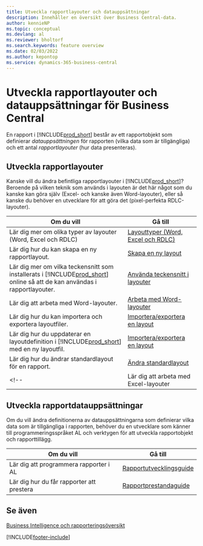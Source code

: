 ```yaml
---
title: Utveckla rapportlayouter och datauppsättningar
description: Innehåller en översikt över Business Central-data.
author: kennieNP
ms.topic: conceptual
ms.devlang: al
ms.reviewer: bholtorf
ms.search.keywords: feature overview
ms.date: 02/03/2022
ms.author: kepontop
ms.service: dynamics-365-business-central
---
```


# Utveckla rapportlayouter och datauppsättningar för Business Central

En rapport i [!INCLUDE[prod_short](includes/prod_short.md)] består av ett rapportobjekt som definierar _datauppsättningen_ för rapporten (vilka data som är tillgängliga) och ett antal _rapportlayouter_ (hur data presenteras).  

## Utveckla rapportlayouter

Kanske vill du ändra befintliga rapportlayouter i [!INCLUDE[prod_short](includes/prod_short.md)]? Beroende på vilken teknik som används i layouten är det här något som du kanske kan göra själv (Excel- och kanske även Word-layouter), eller så kanske du behöver en utvecklare för att göra det (pixel-perfekta RDLC-layouter).

| Om du vill | Gå till |
|--|--|
| Lär dig mer om olika typer av layouter (Word, Excel och RDLC) | [Layouttyper (Word, Excel och RDLC)](ui-manage-report-layouts.md) |
| Lär dig hur du kan skapa en ny rapportlayout. | [Skapa en ny layout](ui-how-create-custom-report-layout.md) |
| Lär dig mer om vilka teckensnitt som installerats i [!INCLUDE[prod_short](includes/prod_short.md)] online så att de kan användas i rapportlayouter. | [Använda teckensnitt i layouter](ui-fonts.md) |
| Lär dig att arbeta med Word-layouter. | [Arbeta med Word-layouter](ui-how-add-fields-word-report-layout.md) |
| Lär dig hur du kan importera och exportera layoutfiler. | [Importera/exportera en layout](ui-how-import-and-export-report-layout.md) |
| Lär dig hur du uppdaterar en layoutdefinition i [!INCLUDE[prod_short](includes/prod_short.md)] med en ny layoutfil. | [Importera/exportera en layout](ui-how-import-and-export-report-layout.md) |
| Lär dig hur du ändrar standardlayout för en rapport. | [Ändra standardlayout](ui-how-change-layout-currently-used-report.md) |
<!-- | Lär dig att arbeta med Excel-layouter | [Arbeta med Excel-layouter](ui-how-add-fields-word-report-layout.md) | -->

## Utveckla rapportdatauppsättningar

 Om du vill ändra definitionerna av datauppsättningarna som definierar vilka data som är tillgängliga i rapporten, behöver du en utvecklare som känner till programmeringsspråket AL och verktygen för att utveckla rapportobjekt och rapporttillägg.

| Om du vill | Gå till |
|--|--|
| Lär dig att programmera rapporter i AL | [Rapportutvecklingsguide](/dynamics365/business-central/dev-itpro/developer/devenv-reports) |
| Lär dig hur du får rapporter att prestera | [Rapportprestandaguide](/dynamics365/business-central/dev-itpro/performance/performance-developer#writing-efficient-reports) |

## Se även

[Business Intelligence och rapporteringsöversikt](reports-use-reports.md)


[!INCLUDE[footer-include](includes/footer-banner.md)]